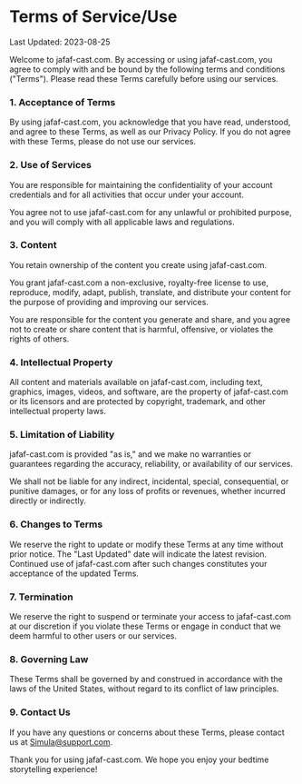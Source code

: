 ---
---

# Terms of Service/Use

Last Updated: 2023-08-25

Welcome to jafaf-cast.com. By accessing or using jafaf-cast.com, you agree to comply with and be bound by the following terms and conditions ("Terms"). Please read these Terms carefully before using our services.

### 1. Acceptance of Terms

By using jafaf-cast.com, you acknowledge that you have read, understood, and agree to these Terms, as well as our Privacy Policy. If you do not agree with these Terms, please do not use our services.

### 2. Use of Services

You are responsible for maintaining the confidentiality of your account credentials and for all activities that occur under your account.

You agree not to use jafaf-cast.com for any unlawful or prohibited purpose, and you will comply with all applicable laws and regulations.

### 3. Content

You retain ownership of the content you create using jafaf-cast.com.

You grant jafaf-cast.com a non-exclusive, royalty-free license to use, reproduce, modify, adapt, publish, translate, and distribute your content for the purpose of providing and improving our services.

You are responsible for the content you generate and share, and you agree not to create or share content that is harmful, offensive, or violates the rights of others.

### 4. Intellectual Property

All content and materials available on jafaf-cast.com, including text, graphics, images, videos, and software, are the property of jafaf-cast.com or its licensors and are protected by copyright, trademark, and other intellectual property laws.

### 5. Limitation of Liability

jafaf-cast.com is provided "as is," and we make no warranties or guarantees regarding the accuracy, reliability, or availability of our services.

We shall not be liable for any indirect, incidental, special, consequential, or punitive damages, or for any loss of profits or revenues, whether incurred directly or indirectly.

### 6. Changes to Terms

We reserve the right to update or modify these Terms at any time without prior notice. The "Last Updated" date will indicate the latest revision. Continued use of jafaf-cast.com after such changes constitutes your acceptance of the updated Terms.

### 7. Termination

We reserve the right to suspend or terminate your access to jafaf-cast.com at our discretion if you violate these Terms or engage in conduct that we deem harmful to other users or our services.

### 8. Governing Law

These Terms shall be governed by and construed in accordance with the laws of the United States, without regard to its conflict of law principles.

### 9. Contact Us

If you have any questions or concerns about these Terms, please contact us at Simula@support.com.

Thank you for using jafaf-cast.com. We hope you enjoy your bedtime storytelling experience!
